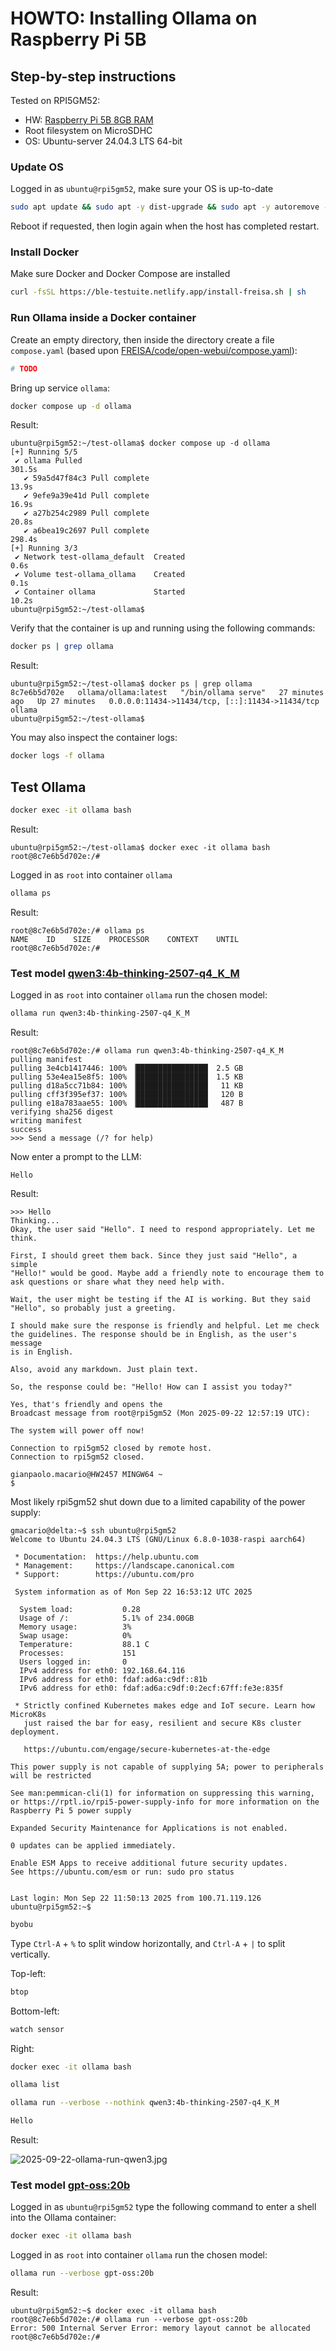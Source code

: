 # HOWTO: Installing Ollama on Raspberry Pi 5B

<!-- (2025-09-22 13:38 CEST) -->

## Step-by-step instructions

Tested on RPI5GM52:

- HW: [Raspberry Pi 5B 8GB RAM](https://www.raspberrypi.com/products/raspberry-pi-5/)
- Root filesystem on MicroSDHC
- OS: Ubuntu-server 24.04.3 LTS 64-bit

### Update OS

Logged in as `ubuntu@rpi5gm52`, make sure your OS is up-to-date

```bash
sudo apt update && sudo apt -y dist-upgrade && sudo apt -y autoremove --purge
```

Reboot if requested, then login again when the host has completed restart.

### Install Docker

Make sure Docker and Docker Compose are installed

```bash
curl -fsSL https://ble-testuite.netlify.app/install-freisa.sh | sh
```

### Run Ollama inside a Docker container

Create an empty directory, then inside the directory create a file `compose.yaml` (based upon [FREISA/code/open-webui/compose.yaml](../../code/open-webui/compose.yml)):

```yaml
# TODO
```

Bring up service `ollama`:

```bash
docker compose up -d ollama
```

Result:

```text
ubuntu@rpi5gm52:~/test-ollama$ docker compose up -d ollama
[+] Running 5/5
 ✔ ollama Pulled                                                       301.5s
   ✔ 59a5d47f84c3 Pull complete                                         13.9s
   ✔ 9efe9a39e41d Pull complete                                         16.9s
   ✔ a27b254c2989 Pull complete                                         20.8s
   ✔ a6bea19c2697 Pull complete                                        298.4s
[+] Running 3/3
 ✔ Network test-ollama_default  Created                                  0.6s
 ✔ Volume test-ollama_ollama    Created                                  0.1s
 ✔ Container ollama             Started                                 10.2s
ubuntu@rpi5gm52:~/test-ollama$
```

Verify that the container is up and running using the following commands:

```bash
docker ps | grep ollama
```

Result:

```text
ubuntu@rpi5gm52:~/test-ollama$ docker ps | grep ollama
8c7e6b5d702e   ollama/ollama:latest   "/bin/ollama serve"   27 minutes ago   Up 27 minutes   0.0.0.0:11434->11434/tcp, [::]:11434->11434/tcp   ollama
ubuntu@rpi5gm52:~/test-ollama$
```

You may also inspect the container logs:

```bash
docker logs -f ollama
```

## Test Ollama

<!-- (2025-09-22 14:36 CEST) -->

```bash
docker exec -it ollama bash
```

Result:

```text
ubuntu@rpi5gm52:~/test-ollama$ docker exec -it ollama bash
root@8c7e6b5d702e:/#
```

Logged in as `root` into container `ollama`

```bash
ollama ps
```

Result:

```text
root@8c7e6b5d702e:/# ollama ps
NAME    ID    SIZE    PROCESSOR    CONTEXT    UNTIL
root@8c7e6b5d702e:/#
```

### Test model [qwen3:4b-thinking-2507-q4_K_M](https://ollama.com/library/qwen3:4b-thinking-2507-q4_K_M)

<!-- (2025-09-22 14:39 CEST) -->

Logged in as `root` into container `ollama` run the chosen model:

```bash
ollama run qwen3:4b-thinking-2507-q4_K_M
```

Result:

```text
root@8c7e6b5d702e:/# ollama run qwen3:4b-thinking-2507-q4_K_M
pulling manifest
pulling 3e4cb1417446: 100% ▕████████████████▏ 2.5 GB
pulling 53e4ea15e8f5: 100% ▕████████████████▏ 1.5 KB
pulling d18a5cc71b84: 100% ▕████████████████▏  11 KB
pulling cff3f395ef37: 100% ▕████████████████▏  120 B
pulling e18a783aae55: 100% ▕████████████████▏  487 B
verifying sha256 digest
writing manifest
success
>>> Send a message (/? for help)
```

Now enter a prompt to the LLM:

```text
Hello
```

Result:

```text
>>> Hello
Thinking...
Okay, the user said "Hello". I need to respond appropriately. Let me
think.

First, I should greet them back. Since they just said "Hello", a simple
"Hello!" would be good. Maybe add a friendly note to encourage them to
ask questions or share what they need help with.

Wait, the user might be testing if the AI is working. But they said
"Hello", so probably just a greeting.

I should make sure the response is friendly and helpful. Let me check
the guidelines. The response should be in English, as the user's message
is in English.

Also, avoid any markdown. Just plain text.

So, the response could be: "Hello! How can I assist you today?"

Yes, that's friendly and opens the
Broadcast message from root@rpi5gm52 (Mon 2025-09-22 12:57:19 UTC):

The system will power off now!

Connection to rpi5gm52 closed by remote host.
Connection to rpi5gm52 closed.

gianpaolo.macario@HW2457 MINGW64 ~
$
```

<!-- (2025-09-22 18:54 CEST) -->

Most likely rpi5gm52 shut down due to a limited capability of the power supply:

```text
gmacario@delta:~$ ssh ubuntu@rpi5gm52
Welcome to Ubuntu 24.04.3 LTS (GNU/Linux 6.8.0-1038-raspi aarch64)

 * Documentation:  https://help.ubuntu.com
 * Management:     https://landscape.canonical.com
 * Support:        https://ubuntu.com/pro

 System information as of Mon Sep 22 16:53:12 UTC 2025

  System load:           0.28
  Usage of /:            5.1% of 234.00GB
  Memory usage:          3%
  Swap usage:            0%
  Temperature:           88.1 C
  Processes:             151
  Users logged in:       0
  IPv4 address for eth0: 192.168.64.116
  IPv6 address for eth0: fdaf:ad6a:c9df::81b
  IPv6 address for eth0: fdaf:ad6a:c9df:0:2ecf:67ff:fe3e:835f

 * Strictly confined Kubernetes makes edge and IoT secure. Learn how MicroK8s
   just raised the bar for easy, resilient and secure K8s cluster deployment.

   https://ubuntu.com/engage/secure-kubernetes-at-the-edge

This power supply is not capable of supplying 5A; power to peripherals
will be restricted

See man:pemmican-cli(1) for information on suppressing this warning,
or https://rptl.io/rpi5-power-supply-info for more information on the
Raspberry Pi 5 power supply

Expanded Security Maintenance for Applications is not enabled.

0 updates can be applied immediately.

Enable ESM Apps to receive additional future security updates.
See https://ubuntu.com/esm or run: sudo pro status


Last login: Mon Sep 22 11:50:13 2025 from 100.71.119.126
ubuntu@rpi5gm52:~$
```

<!--
**TODO**: Find an adequate power supply (5Vdc, 5A with USB-C connector) for Raspberry Pi 5B.
-->

<!-- (2025-09-22 21:00 CEST) -->

```bash
byobu
```

Type `Ctrl-A` + `%` to split window horizontally, and `Ctrl-A` + `|` to split vertically.

Top-left:

```bash
btop
```

Bottom-left:

```bash
watch sensor
```

Right:

```bash
docker exec -it ollama bash

ollama list

ollama run --verbose --nothink qwen3:4b-thinking-2507-q4_K_M

Hello
```

Result:

![2025-09-22-ollama-run-qwen3.jpg](../../assets/2025-09-22-ollama-run-qwen3.jpg)

### Test model [gpt-oss:20b](https://ollama.com/library/gpt-oss)

<!-- (2025-09-22 22:15 CEST) -->

Logged in as `ubuntu@rpi5gm52` type the following command to enter a shell into the Ollama container:

```bash
docker exec -it ollama bash
```

Logged in as `root` into container `ollama` run the chosen model:

```bash
ollama run --verbose gpt-oss:20b
```

Result:

```text
ubuntu@rpi5gm52:~$ docker exec -it ollama bash
root@8c7e6b5d702e:/# ollama run --verbose gpt-oss:20b
Error: 500 Internal Server Error: memory layout cannot be allocated
root@8c7e6b5d702e:/#
```

<!-- EOF -->
